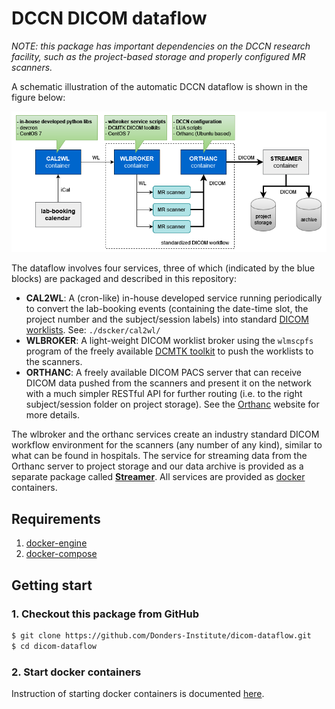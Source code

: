 # DCCN DICOM dataflow

_NOTE: this package has important dependencies on the DCCN research facility, such as the project-based storage and properly configured MR scanners._

A schematic illustration of the automatic DCCN dataflow is shown in the figure below:

![](dicom_dataflow_docker_containers.png)

The dataflow involves four services, three of which (indicated by the blue blocks) are packaged and described in this repository:

- __CAL2WL__: A (cron-like) in-house developed service running periodically to convert the lab-booking events (containing the date-time slot, the project number and the subject/session labels) into standard [DICOM worklists](https://pacsbootcamp.com/dicom-modality-worklist/). See: `./dscker/cal2wl/`
- __WLBROKER__: A light-weight DICOM worklist broker using the `wlmscpfs` program of the freely available [DCMTK toolkit](http://dicom.offis.de) to push the worklists to the scanners.
- __ORTHANC__: A freely available DICOM PACS server that can receive DICOM data pushed from the scanners and present it on the network with a much simpler RESTful API for further routing (i.e. to the right subject/session folder on project storage). See the [Orthanc](http://www.orthanc-server.com/) website for more details.

The wlbroker and the orthanc services create an industry standard DICOM workflow environment for the scanners (any number of any kind), similar to what can be found in hospitals. The service for streaming data from the Orthanc server to project storage and our data archive is provided as a separate package called [__Streamer__](https://github.com/Donders-Institute/streamer). All services are provided as [docker](http://docker.com) containers.

## Requirements 

1. [docker-engine](https://www.docker.com/products/docker-engine)
1. [docker-compose](https://docs.docker.com/compose/)

## Getting start

### 1. Checkout this package from GitHub
 
```bash
$ git clone https://github.com/Donders-Institute/dicom-dataflow.git
$ cd dicom-dataflow
```

### 2. Start docker containers

Instruction of starting docker containers is documented [here](docker/README.md).
